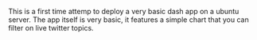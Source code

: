 This is a first time attemp to deploy a very basic dash app on a ubuntu server.
The app itself is very basic, it features a simple chart that you can filter on live twitter topics.
